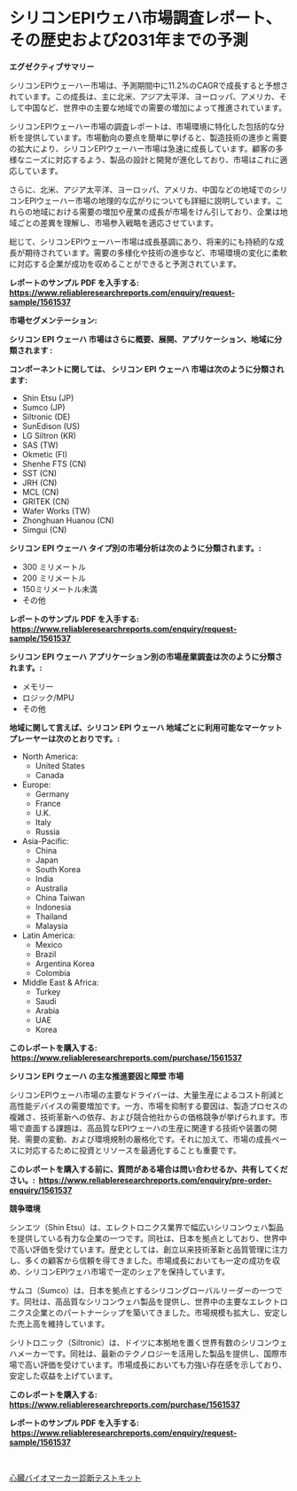 <p><h1>シリコンEPIウェハ市場調査レポート、その歴史および2031年までの予測</h1></p><p><strong>エグゼクティブサマリー</strong></p>
<p><p>シリコンEPIウェーハー市場は、予測期間中に11.2%のCAGRで成長すると予想されています。この成長は、主に北米、アジア太平洋、ヨーロッパ、アメリカ、そして中国など、世界中の主要な地域での需要の増加によって推進されています。</p><p>シリコンEPIウェーハー市場の調査レポートは、市場環境に特化した包括的な分析を提供しています。市場動向の要点を簡単に挙げると、製造技術の進歩と需要の拡大により、シリコンEPIウェーハー市場は急速に成長しています。顧客の多様なニーズに対応するよう、製品の設計と開発が進化しており、市場はこれに適応しています。</p><p>さらに、北米、アジア太平洋、ヨーロッパ、アメリカ、中国などの地域でのシリコンEPIウェーハー市場の地理的な広がりについても詳細に説明しています。これらの地域における需要の増加や産業の成長が市場をけん引しており、企業は地域ごとの差異を理解し、市場参入戦略を適応させています。</p><p>総じて、シリコンEPIウェーハー市場は成長基調にあり、将来的にも持続的な成長が期待されています。需要の多様化や技術の進歩など、市場環境の変化に柔軟に対応する企業が成功を収めることができると予測されています。</p></p>
<p><strong>レポートのサンプル PDF を入手する: <a href="https://www.reliableresearchreports.com/enquiry/request-sample/1561537">https://www.reliableresearchreports.com/enquiry/request-sample/1561537</a></strong></p>
<p><strong>市場セグメンテーション:</strong></p>
<p><strong> シリコン EPI ウェーハ 市場はさらに概要、展開、アプリケーション、地域に分類されます :</strong></p>
<p><strong>コンポーネントに関しては、 シリコン EPI ウェーハ 市場は次のように分類されます: &nbsp;</strong></p>
<p><ul><li>Shin Etsu (JP)</li><li>Sumco (JP)</li><li>Siltronic (DE)</li><li>SunEdison (US)</li><li>LG Siltron (KR)</li><li>SAS (TW)</li><li>Okmetic (FI)</li><li>Shenhe FTS (CN)</li><li>SST (CN)</li><li>JRH (CN)</li><li>MCL (CN)</li><li>GRITEK (CN)</li><li>Wafer Works (TW)</li><li>Zhonghuan Huanou (CN)</li><li>Simgui (CN)</li></ul></p>
<p><strong> シリコン EPI ウェーハ タイプ別の市場分析は次のように分類されます。:</strong></p>
<p><ul><li>300 ミリメートル</li><li>200 ミリメートル</li><li>150ミリメートル未満</li><li>その他</li></ul></p>
<p><strong>レポートのサンプル PDF を入手する: &nbsp;<a href="https://www.reliableresearchreports.com/enquiry/request-sample/1561537">https://www.reliableresearchreports.com/enquiry/request-sample/1561537</a></strong></p>
<p><strong> シリコン EPI ウェーハ アプリケーション別の市場産業調査は次のように分類されます。:</strong></p>
<p><ul><li>メモリー</li><li>ロジック/MPU</li><li>その他</li></ul></p>
<p><strong>地域に関して言えば、シリコン EPI ウェーハ 地域ごとに利用可能なマーケットプレーヤーは次のとおりです。:</strong></p>
<p><ul>
    <li>
        North America:
        <ul>
            <li>United States</li>
            <li>Canada</li>
        </ul>
    </li>
    <li>
        Europe:
        <ul>
            <li>Germany</li>
            <li>France</li>
            <li>U.K.</li>
            <li>Italy</li>
            <li>Russia</li>
        </ul>
    </li>
    <li>
        Asia-Pacific:
        <ul>
            <li>China</li>
            <li>Japan</li>
            <li>South Korea</li>
            <li>India</li>
            <li>Australia</li>
            <li>China Taiwan</li>
            <li>Indonesia</li>
            <li>Thailand</li>
            <li>Malaysia</li>
        </ul>
    </li>
    <li>
        Latin America:
        <ul>
            <li>Mexico</li>
            <li>Brazil</li>
            <li>Argentina Korea</li>
            <li>Colombia</li>
        </ul>
    </li>
    <li>
        Middle East & Africa:
        <ul>
            <li>Turkey</li>
            <li>Saudi</li>
            <li>Arabia</li>
            <li>UAE</li>
            <li>Korea</li>
        </ul>
    </li>
    </ul></p>
<p><strong>このレポートを購入する: &nbsp;<a href="https://www.reliableresearchreports.com/purchase/1561537">https://www.reliableresearchreports.com/purchase/1561537</a></strong></p>
<p><strong>シリコン EPI ウェーハ の主な推進要因と障壁 市場</strong></p>
<p><p>シリコンEPIウェーハ市場の主要なドライバーは、大量生産によるコスト削減と高性能デバイスの需要増加です。一方、市場を抑制する要因は、製造プロセスの複雑さ、技術革新への依存、および競合他社からの価格競争が挙げられます。市場で直面する課題は、高品質なEPIウェーハの生産に関連する技術や装置の開発、需要の変動、および環境規制の厳格化です。それに加えて、市場の成長ペースに対応するために投資とリソースを最適化することも重要です。</p></p>
<p><strong>このレポートを購入する前に、質問がある場合は問い合わせるか、共有してください。:&nbsp; <a href="https://www.reliableresearchreports.com/enquiry/pre-order-enquiry/1561537">https://www.reliableresearchreports.com/enquiry/pre-order-enquiry/1561537</a></strong></p>
<p><strong>競争環境</strong></p>
<p><p>シンエツ（Shin Etsu）は、エレクトロニクス業界で幅広いシリコンウェハ製品を提供している有力な企業の一つです。同社は、日本を拠点としており、世界中で高い評価を受けています。歴史としては、創立以来技術革新と品質管理に注力し、多くの顧客から信頼を得てきました。市場成長においても一定の成功を収め、シリコンEPIウェハ市場で一定のシェアを保持しています。</p><p>サムコ（Sumco）は、日本を拠点とするシリコングローバルリーダーの一つです。同社は、高品質なシリコンウェハ製品を提供し、世界中の主要なエレクトロニクス企業とのパートナーシップを築いてきました。市場規模も拡大し、安定した売上高を維持しています。</p><p>シリトロニック（Siltronic）は、ドイツに本拠地を置く世界有数のシリコンウェハメーカーです。同社は、最新のテクノロジーを活用した製品を提供し、国際市場で高い評価を受けています。市場成長においても力強い存在感を示しており、安定した収益を上げています。</p></p>
<p><strong>このレポートを購入する: &nbsp; <a href="https://www.reliableresearchreports.com/purchase/1561537">https://www.reliableresearchreports.com/purchase/1561537</a></strong></p>
<p><strong>レポートのサンプル PDF を入手する: &nbsp;<a href="https://www.reliableresearchreports.com/enquiry/request-sample/1561537">https://www.reliableresearchreports.com/enquiry/request-sample/1561537</a></strong><strong></strong></p>
<p>&nbsp;</p>
<p><p><a href="https://github.com/SantosDicki04/Market-Research-Report-List-1/blob/main/47520756103.md">心臓バイオマーカー診断テストキット</a></p></p>